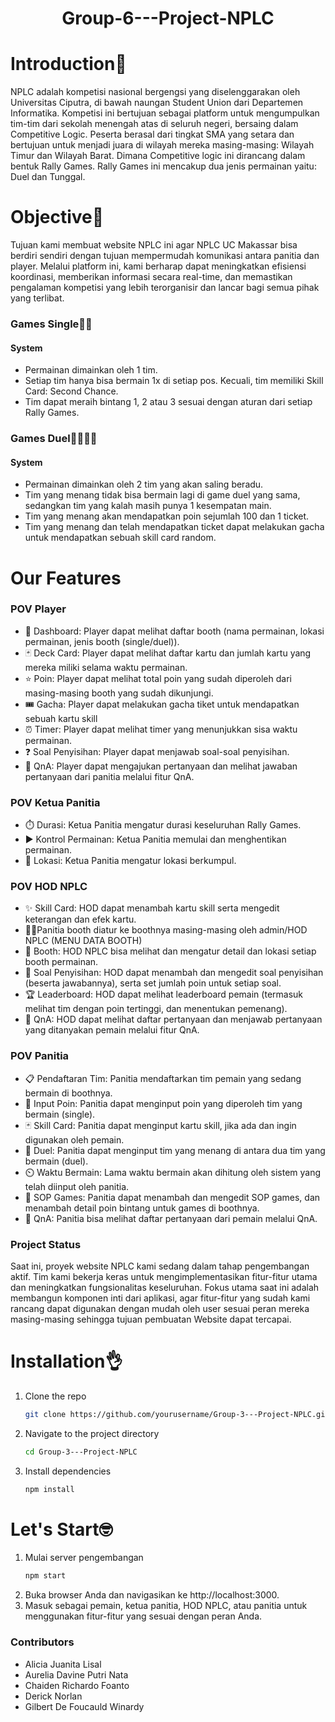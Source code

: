 <h1 align="center">Group-6---Project-NPLC</h>

# Introduction👋
NPLC adalah kompetisi nasional bergengsi yang diselenggarakan oleh Universitas Ciputra, di bawah naungan Student Union dari Departemen Informatika. Kompetisi ini bertujuan sebagai platform untuk mengumpulkan tim-tim dari sekolah menengah atas di seluruh negeri, bersaing dalam Competitive Logic. Peserta berasal dari tingkat SMA yang setara dan bertujuan untuk menjadi juara di wilayah mereka masing-masing: Wilayah Timur dan Wilayah Barat. Dimana Competitive logic ini dirancang dalam bentuk Rally Games. Rally Games ini mencakup dua jenis permainan yaitu: Duel dan Tunggal.

# Objective🤗
Tujuan kami membuat website NPLC ini agar NPLC UC Makassar bisa berdiri sendiri dengan tujuan mempermudah komunikasi antara panitia dan player. Melalui platform ini, kami berharap dapat meningkatkan efisiensi koordinasi, memberikan informasi secara real-time, dan memastikan pengalaman kompetisi yang lebih terorganisir dan lancar bagi semua pihak yang terlibat.

### Games Single🧍‍♀️
#### System 
- Permainan dimainkan oleh 1 tim.
- Setiap tim hanya bisa bermain 1x di setiap pos. Kecuali, tim memiliki Skill Card: Second Chance.
- Tim dapat meraih bintang 1, 2 atau 3 sesuai dengan aturan dari setiap Rally Games.
  
### Games Duel🧍‍♂🧍‍♀️
#### System 
- Permainan dimainkan oleh 2 tim yang akan saling beradu.
- Tim yang menang tidak bisa bermain lagi di game duel yang sama, sedangkan tim yang kalah masih punya 1 kesempatan main.
- Tim yang menang akan mendapatkan poin sejumlah 100 dan 1 ticket.
- Tim yang menang dan telah mendapatkan ticket dapat melakukan gacha untuk mendapatkan sebuah skill card random.

# Our Features
### POV Player
- 🏁 Dashboard: Player dapat melihat daftar booth (nama permainan, lokasi permainan, jenis booth (single/duel)).
- 🃏 Deck Card: Player dapat melihat daftar kartu dan jumlah kartu yang mereka miliki selama waktu permainan.
- ⭐ Poin: Player dapat melihat total poin yang sudah diperoleh dari masing-masing booth yang sudah dikunjungi.
- 🎟️ Gacha: Player dapat melakukan gacha tiket untuk mendapatkan sebuah kartu skill
- ⏰ Timer: Player dapat melihat timer yang menunjukkan sisa waktu permainan.
- ❓ Soal Penyisihan: Player dapat menjawab soal-soal penyisihan.
- 💬 QnA: Player dapat mengajukan pertanyaan dan melihat jawaban pertanyaan dari panitia melalui fitur QnA.

### POV Ketua Panitia 
- ⏱️ Durasi: Ketua Panitia mengatur durasi keseluruhan Rally Games.
- ▶️ Kontrol Permainan: Ketua Panitia memulai dan menghentikan permainan.
- 📍 Lokasi: Ketua Panitia mengatur lokasi berkumpul.

### POV HOD NPLC
- ✨ Skill Card: HOD dapat menambah kartu skill serta mengedit keterangan dan efek kartu.
- 🧑‍🦱Panitia booth diatur ke boothnya masing-masing oleh admin/HOD NPLC  (MENU DATA BOOTH)
- 🎪 Booth: HOD NPLC bisa melihat dan mengatur detail dan lokasi setiap booth permainan.
- 📝 Soal Penyisihan: HOD dapat menambah dan mengedit soal penyisihan (beserta jawabannya), serta set jumlah poin untuk setiap soal.
- 🏆 Leaderboard: HOD dapat melihat leaderboard pemain (termasuk melihat tim dengan poin tertinggi, dan menentukan pemenang).
- 💬 QnA: HOD dapat melihat daftar pertanyaan dan menjawab pertanyaan yang ditanyakan pemain melalui fitur QnA.

 ### POV Panitia
 - 📋 Pendaftaran Tim: Panitia mendaftarkan tim pemain yang sedang bermain di boothnya.
 - 🔢 Input Poin: Panitia dapat menginput poin yang diperoleh tim yang bermain (single).
 - 🃏 Skill Card: Panitia dapat menginput kartu skill, jika ada dan ingin digunakan oleh pemain.
 - 🥇 Duel: Panitia dapat menginput tim yang menang di antara dua tim yang bermain (duel).
 - ⏲️ Waktu Bermain: Lama waktu bermain akan dihitung oleh sistem yang telah diinput oleh panitia.
 - 📜 SOP Games: Panitia dapat menambah dan mengedit SOP games, dan menambah detail poin bintang untuk games di boothnya.
 - 💬 QnA: Panitia bisa melihat daftar pertanyaan dari pemain melalui QnA.

### Project Status
Saat ini, proyek website NPLC kami sedang dalam tahap pengembangan aktif. Tim kami bekerja keras untuk mengimplementasikan fitur-fitur utama dan meningkatkan fungsionalitas keseluruhan. Fokus utama saat ini adalah membangun komponen inti dari aplikasi, agar fitur-fitur yang sudah kami rancang dapat digunakan dengan mudah oleh user sesuai peran mereka masing-masing sehingga tujuan pembuatan Website dapat tercapai.

# Installation👌
1. Clone the repo
   ```sh
   git clone https://github.com/yourusername/Group-3---Project-NPLC.git
   ```
2. Navigate to the project directory
   ```sh
   cd Group-3---Project-NPLC
   ```
3. Install dependencies
   ```sh
   npm install
   ```
# Let's Start🤓
1. Mulai server pengembangan
    ```sh
   npm start
   ```
2. Buka browser Anda dan navigasikan ke http://localhost:3000.
3. Masuk sebagai pemain, ketua panitia, HOD NPLC, atau panitia untuk menggunakan fitur-fitur yang sesuai dengan peran Anda.

### Contributors
- Alicia Juanita Lisal
- Aurelia Davine Putri Nata
- Chaiden Richardo Foanto
- Derick Norlan
- Gilbert De Foucauld Winardy











